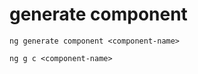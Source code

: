 # generate component

```
ng generate component <component-name>
```

```
ng g c <component-name>
```
